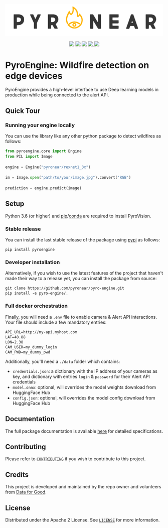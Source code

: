 ![PyroNear Logo](docs/source/_static/img/pyronear-logo-dark.png)

<p align="center">
    <a href="LICENSE" alt="License">
        <img src="https://img.shields.io/badge/License-Apache_2.0-blue.svg" /></a>
    <a href="https://app.codacy.com/gh/pyronear/pyro-engine?utm_source=github.com&utm_medium=referral&utm_content=pyronear/pyro-engine&utm_campaign=Badge_Grade_Settings">
        <img src="https://api.codacy.com/project/badge/Grade/d7f62736901d4e5c97c744411d8e02e3"/></a>
    <a href="https://github.com/pyronear/pyro-engine/actions?query=workflow%3Abuilds">
        <img src="https://github.com/pyronear/pyro-engine/workflows/builds/badge.svg" /></a>
    <a href="https://codecov.io/gh/pyronear/pyro-engine">
      <img src="https://codecov.io/gh/pyronear/pyro-engine/branch/master/graph/badge.svg" />
    </a>
    <a href="https://pyronear.github.io/pyro-engine">
  		<img src="https://img.shields.io/badge/docs-available-blue.svg" /></a>
</p>



# PyroEngine: Wildfire detection on edge devices

PyroEngine provides a high-level interface to use Deep learning models in production while being connected to the alert API.

## Quick Tour

### Running your engine locally

You can use the library like any other python package to detect wildfires as follows:

```python
from pyroengine.core import Engine
from PIL import Image

engine = Engine("pyronear/rexnet1_3x")

im = Image.open("path/to/your/image.jpg").convert('RGB')

prediction = engine.predict(image) 
```

## Setup

Python 3.6 (or higher) and [pip](https://pip.pypa.io/en/stable/)/[conda](https://docs.conda.io/en/latest/miniconda.html) are required to install PyroVision.

### Stable release

You can install the last stable release of the package using [pypi](https://pypi.org/project/pyroengine/) as follows:

```shell
pip install pyroengine
```

### Developer installation

Alternatively, if you wish to use the latest features of the project that haven't made their way to a release yet, you can install the package from source:

```shell
git clone https://github.com/pyronear/pyro-engine.git
pip install -e pyro-engine/.
```

### Full docker orchestration

Finally, you will need a `.env` file to enable camera & Alert API interactions. Your file should include a few mandatory entries:
```
API_URL=http://my-api.myhost.com
LAT=48.88
LON=2.38
CAM_USER=my_dummy_login
CAM_PWD=my_dummy_pwd
```

Additionally, you'll need a `./data` folder which contains:
- `credentials.json`: a dictionary with the IP address of your cameras as key, and dictionary with entries `login` & `password` for their Alert API credentials
- `model.onnx`: optional, will overrides the model weights download from HuggingFace Hub
- `config.json`: optional, will overrides the model config download from HuggingFace Hub

## Documentation

The full package documentation is available [here](https://pyronear.org/pyro-engine/) for detailed specifications.

## Contributing

Please refer to [`CONTRIBUTING`](CONTRIBUTING.md) if you wish to contribute to this project.



## Credits

This project is developed and maintained by the repo owner and volunteers from [Data for Good](https://dataforgood.fr/).



## License

Distributed under the Apache 2 License. See [`LICENSE`](LICENSE) for more information.

